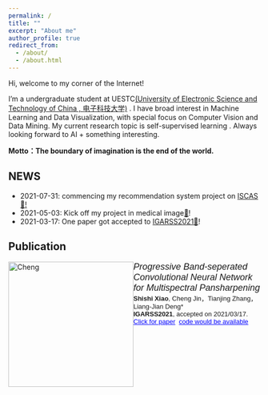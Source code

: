 ```yaml
---
permalink: /
title: ""
excerpt: "About me"
author_profile: true
redirect_from: 
  - /about/
  - /about.html
---
```


Hi, welcome to my corner of the Internet!

I’m a undergraduate student at UESTC[(University of Electronic Science and Technology of China , 电子科技大学)](https://en.uestc.edu.cn/) . I have broad interest in Machine Learning and Data Visualization, with special focus on Computer Vision and Data Mining. My current research topic is self-supervised learning . Always looking forward to AI + something interesting.

**Motto：The boundary of imagination is the end of the world.**



NEWS
------
- 2021-07-31: commencing my recommendation system project on  [ISCAS](https://summer.iscas.ac.cn/)[🦄!](http://cvpr2020.thecvf.com/)
- 2021-05-03: Kick off my project in medical image[🐰](https://ieeemlsp.cc/)!
- 2021-03-17: One paper got accepted to [IGARSS2021👻](https://igarss2021.com/)!



## Publication

<img src="https://chengjin-git.github.io/assets/images/IGARSS_PBSN_schematic.png" alt="Cheng" width="250px" style="float: left"><em><font size="4" face="Arial">Progressive Band-seperated Convolutional Neural Network for Multispectral Pansharpening</font></em><br> <font size="2" face="Arial"><strong>Shishi Xiao</strong>, Cheng Jin，Tianjing Zhang，Liang-Jian Deng*<br> <strong>IGARSS2021</strong>, accepted on 2021/03/17. <br> <a href="" style="color: blue">Click for paper</a> &nbsp;<a href="https://github.com/ChengJin-git/LPPN" style="color: blue">code would be available</a><br> </font>



​       